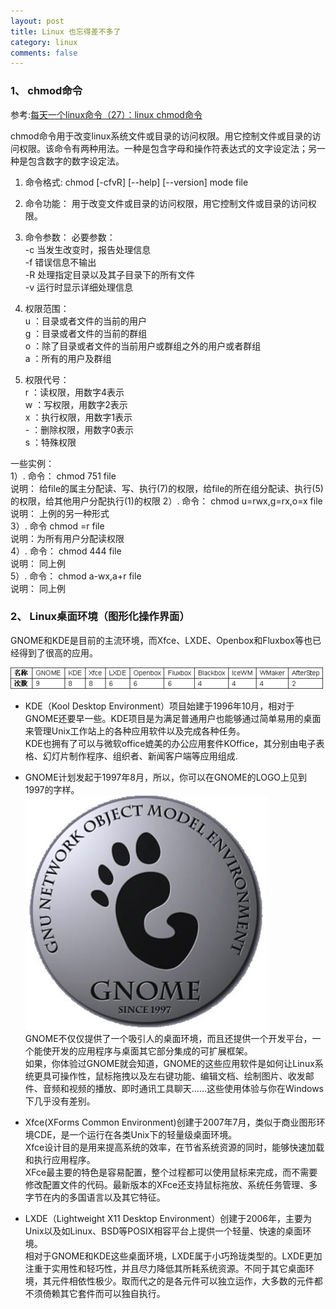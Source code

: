 ```yaml
---
layout: post
title: Linux 也忘得差不多了
category: linux
comments: false
---
```

### 1、 chmod命令
参考:[每天一个linux命令（27）：linux chmod命令](http://www.cnblogs.com/peida/archive/2012/11/29/2794010.html)

chmod命令用于改变linux系统文件或目录的访问权限。用它控制文件或目录的访问权限。该命令有两种用法。一种是包含字母和操作符表达式的文字设定法；另一种是包含数字的数字设定法。

1. 命令格式:
chmod [-cfvR] [--help] [--version] mode file   
2. 命令功能：
用于改变文件或目录的访问权限，用它控制文件或目录的访问权限。
3. 命令参数：
必要参数：  
-c 当发生改变时，报告处理信息  
-f 错误信息不输出  
-R 处理指定目录以及其子目录下的所有文件  
-v 运行时显示详细处理信息

4. 权限范围：  
u ：目录或者文件的当前的用户  
g ：目录或者文件的当前的群组  
o ：除了目录或者文件的当前用户或群组之外的用户或者群组  
a ：所有的用户及群组

5. 权限代号：  
r ：读权限，用数字4表示  
w ：写权限，用数字2表示  
x ：执行权限，用数字1表示  
\- ：删除权限，用数字0表示  
s ：特殊权限 

一些实例：  
1）. 
命令：
chmod 751 file   
说明：
给file的属主分配读、写、执行(7)的权限，给file的所在组分配读、执行(5)的权限，给其他用户分配执行(1)的权限
2）. 
命令：
chmod u=rwx,g=rx,o=x file   
说明：
上例的另一种形式  
3）. 
命令
chmod =r file   
说明：为所有用户分配读权限  
4）. 
命令：
chmod 444 file   
说明：
   	同上例  
5）. 
命令：
chmod a-wx,a+r   file  
说明：
同上例

### 2、 Linux桌面环境（图形化操作界面）
GNOME和KDE是目前的主流环境，而Xfce、LXDE、Openbox和Fluxbox等也已经得到了很高的应用。

![](/images/201510/LinuxGUIlist.png "图形桌面环境使用")

- KDE（Kool Desktop Environment）项目始建于1996年10月，相对于GNOME还要早一些。KDE项目是为满足普通用户也能够通过简单易用的桌面来管理Unix工作站上的各种应用软件以及完成各种任务。  
KDE也拥有了可以与微软office媲美的办公应用套件KOffice，其分别由电子表格、幻灯片制作程序、组织者、新闻客户端等应用组成.

- GNOME计划发起于1997年8月，所以，你可以在GNOME的LOGO上见到1997的字样。  
![](/images/201510/gnome.jpg "GNOME的logo")  
GNOME不仅仅提供了一个吸引人的桌面环境，而且还提供一个开发平台，一个能使开发的应用程序与桌面其它部分集成的可扩展框架。  
如果，你体验过GNOME就会知道，GNOME的这些应用软件是如何让Linux系统更具可操作性，鼠标拖拽以及左右键功能、编辑文档、绘制图片、收发邮件、音频和视频的播放、即时通讯工具聊天......这些使用体验与你在Windows下几乎没有差别。
- Xfce(XForms Common Environment)创建于2007年7月，类似于商业图形环境CDE，是一个运行在各类Unix下的轻量级桌面环境。  
Xfce设计目的是用来提高系统的效率，在节省系统资源的同时，能够快速加载和执行应用程序。  
XFce最主要的特色是容易配置，整个过程都可以使用鼠标来完成，而不需要修改配置文件的代码。最新版本的XFce还支持鼠标拖放、系统任务管理、多字节在内的多国语言以及其它特征。

-  LXDE（Lightweight X11 Desktop Environment）创建于2006年，主要为Unix以及如Linux、BSD等POSIX相容平台上提供一个轻量、快速的桌面环境。  
相对于GNOME和KDE这些桌面环境，LXDE属于小巧玲珑类型的。LXDE更加注重于实用性和轻巧性，并且尽力降低其所耗系统资源。不同于其它桌面环境，其元件相依性极少。取而代之的是各元件可以独立运作，大多数的元件都不须倚赖其它套件而可以独自执行。